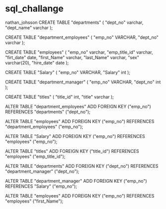 # sql_challange
nathan_johsson
CREATE TABLE "departments" (
  "dept_no" varchar,
  "dept_name" varchar
);

CREATE TABLE "department_employees" (
  "emp_no" VARCHAR,
  "dept_no" varchar
);

CREATE TABLE "employees" (
  "emp_no" varchar,
  "emp_title_id" varchar,
  "firt_date" date,
  "first_Name" varchar,
  "last_Name" varchar,
  "sex" varchar(20),
  "hire_date" date
);

CREATE TABLE "Salary" (
  "emp_no" VARCHAR,
  "Salary" int
);

CREATE TABLE "department_manager" (
  "emp_no" VARCHAR,
  "dept_no" int
);

CREATE TABLE "titles" (
  "title_id" int,
  "title" varchar
);

ALTER TABLE "department_employees" ADD FOREIGN KEY ("emp_no") REFERENCES "departments" ("dept_no");

ALTER TABLE "employees" ADD FOREIGN KEY ("emp_no") REFERENCES "department_employees" ("emp_no");

ALTER TABLE "Salary" ADD FOREIGN KEY ("emp_no") REFERENCES "employees" ("emp_no");

ALTER TABLE "titles" ADD FOREIGN KEY ("title_id") REFERENCES "employees" ("emp_title_id");

ALTER TABLE "departments" ADD FOREIGN KEY ("dept_no") REFERENCES "department_manager" ("dept_no");

ALTER TABLE "department_manager" ADD FOREIGN KEY ("emp_no") REFERENCES "Salary" ("emp_no");

ALTER TABLE "employees" ADD FOREIGN KEY ("emp_no") REFERENCES "employees" ("first_Name");

